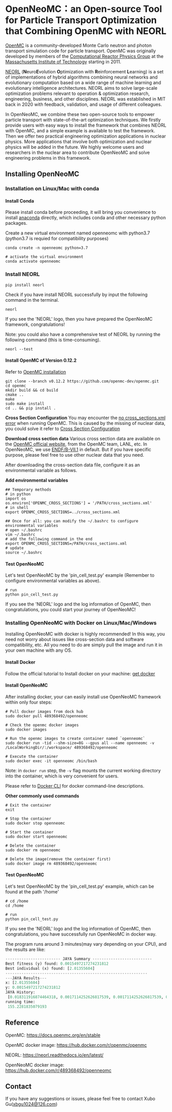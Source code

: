 # OpenNeoMC：an Open-source Tool for Particle Transport Optimization that Combining OpenMC with NEORL

[OpenMC](https://docs.openmc.org/en/stable/index.html) is a community-developed Monte Carlo neutron and photon transport simulation code for particle transport. OpenMC was originally developed by members of the [Computational Reactor Physics Group](http://crpg.mit.edu/) at the [Massachusetts Institute of Technology](https://web.mit.edu/) starting in 2011.

[NEORL](https://neorl.readthedocs.io/en/latest/index.html) (**N**euro**E**volution **O**ptimization with **R**einforcement **L**earning) is a set of implementations of hybrid algorithms combining neural networks and evolutionary computation based on a wide range of machine learning and evolutionary intelligence architectures. NEORL aims to solve large-scale optimization problems relevant to operation & optimization research, engineering, business, and other disciplines. NEORL was established in MIT back in 2020 with feedback, validation, and usage of different colleagues. 

In OpenNeoMC, we combine these two open-source tools to empower particle transport with state-of-the-art optimization techniques. We firstly provide users with easy ways to install the framework that combines NEORL with OpenMC, and a simple example is available to test the framework. Then we offer two practical engineering optimization applications in nuclear physics. More applications that involve both optimization and nuclear physics will be added in the future. We highly welcome users and researchers in the nuclear area to contribute OpenNeoMC and solve engineering problems in this framework.

## Installing OpenNeoMC

### Installation on Linux/Mac with conda

#### Install Conda

Please install conda before proceeding,  it will bring you convenience to install [anaconda](https://www.anaconda.com/products/individual#Downloads) directly, which includes conda and other necessary python  packages.

Create a new virtual environment named openneomc with python3.7 (python3.7 is requied for compatibility purposes)

```shell
conda create -n openneomc python=3.7

# activate the virtual environment 
conda activate openneomc  
```
### Install NEORL

```shell
pip install neorl
```

Check if you have install NEORL successfully by input the following command in the terminal.

```SHELL
neorl
```

If you see the 'NEORL' logo, then you have prepared the OpenNeoMC framework, congratulations! 

Note: you could also have a comprehensive test of NEORL by running the following command (this is time-consuming).

```shell
neorl --test
```

#### Install OpenMC of Version 0.12.2 
Refer to [OpenMC installation](https://docs.openmc.org/en/v0.13.1/quickinstall.html#installing-from-source-on-linux-or-mac-os-x) 

```shell
git clone --branch v0.12.2 https://github.com/openmc-dev/openmc.git
cd openmc
mkdir build && cd build
cmake ..
make
sudo make install
cd .. && pip install .
```

**Cross Section Configuration**
You may encounter the [no cross_sections.xml error]( https://github.com/openmc-dev/openmc/issues/1855) when running OpenMC. This is caused by the missing of nuclear data, you could solve it refer to [Cross Section Configuration](https://docs.openmc.org/en/stable/usersguide/cross_sections.html)

**Download cross section data**
Various cross section data are available on the  [OpenMC official website](https://openmc.org/data-libraries/), from the OpenMC team, LANL, etc. In OpenNeoMC, we use [ENDF/B-VII.1](https://openmc.org/official-data-libraries/) in default. But if you have specific purpose, please feel free to use other nuclear data that you need. 

After downloading the cross-section data file, configure it as an environmental variable as follows. 

**Add environmental variables**

```shell
## Temporary methods
# in python
import os
os.environ['OPENMC_CROSS_SECTIONS'] = '/PATH/cross_sections.xml'
# in shell
export OPENMC_CROSS_SECTIONS=../cross_sections.xml

## Once for all: you can modify the ~/.bashrc to configure environmental variables
# open ~/.bashrc
vim ~/.bashrc
# add the following command in the end 
export OPENMC_CROSS_SECTIONS=/PATH/cross_sections.xml
# update 
source ~/.bashrc
```


#### Test OpenNeoMC

Let's test OpenNeoMC by the  'pin_cell_test.py' example (Remember to configure environmental variables as above). 

```shell
# run 
python pin_cell_test.py
```

If you see the 'NEORL' logo and the log information of OpenMC, then congratulations, you could start your journey of OpenNeoMC! 

### Installing OpenNeoMC with Docker on Linux/Mac/Windows 

Installing OpenNeoMC with docker is highly recommended! In this way, you need not worry about issues like cross-section data and software compatibility, etc. All you need to do are simply pull the image and run it in your own machine with any OS.  

#### Install Docker

Follow the official tutorial to Install docker on your machine:   [get docker](https://docs.docker.com/get-docker/)

#### Install OpenNeoMC

After installing docker, your can easily install use OpenNeoMC framework within only four steps: 

```shell
# Pull docker images from dock hub  
sudo docker pull 489368492/openneomc

# Check the openmc docker images
sudo docker images

# Run the openmc images to create container named `openneomc`
sudo docker run -tid --shm-size=8G --gpus all --name openneomc -v /LocalWorkingDir/:/workspace/ 489368492/openneomc

# Execute the container
sudo docker exec -it openneomc /bin/bash
```

Note: in `docker run` step, the `-v` flag mounts the current working directory into the container, which is very convenient for users. 

Please refer to  [Docker CLI](https://docs.docker.com/engine/reference/commandline/run/) for docker command-line descriptions.

**Other commonly used commands** 

```shell
# Exit the container
exit

# Stop the container
sudo docker stop openneomc

# Start the container
sudo docker start openneomc

# Delete the container
sudo docker rm openneomc

# Delete the image(remove the container first)
sudo docker image rm 489368492/openneomc
```

#### Test OpenNeoMC 

Let's test OpenNeoMC by the  'pin_cell_test.py' example, which can be found at the path '/home'

```shell
# cd /home
cd /home

# run 
python pin_cell_test.py
```

If you see the 'NEORL' logo and the log information of OpenMC, then congratulations, you have successfully run OpenNeoMC in docker way.

The program runs around 3 minutes(may vary depending on your CPU), and the results are like:

```python
------------------------ JAYA Summary --------------------------
Best fitness (y) found: 0.0015497217274231812
Best individual (x) found: [2.01355604]
--------------------------------------------------------------
---JAYA Results---
x: [2.01355604]
y: 0.0015497217274231812
JAYA History:
 [0.018311916874464318, 0.0017114252626817539, 0.0017114252626817539, 0.0017114252626817539, 0.0015497217274231812]
running time:
 155.2281835079193
```

## Reference

OpenMC: https://docs.openmc.org/en/stable

OpenMC docker image: https://hub.docker.com/r/openmc/openmc

NEORL: https://neorl.readthedocs.io/en/latest/

OpenNeoMC docker image: https://hub.docker.com/r/489368492/openneomc 

## Contact 

If you have any suggestions or issues, please feel free to contact Xubo Gu(xbgu1024@126.com)

